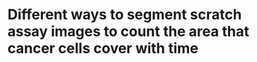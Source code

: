 # Different ways to segment scratch assay images to count the area that cancer cells cover with time

